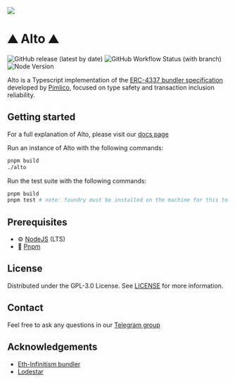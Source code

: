 ![](https://imgur.com/STYtirQ)

# ⛰️ Alto ⛰️ 

![GitHub release (latest by date)](https://img.shields.io/github/v/release/pimlicolabs/alto)
![GitHub Workflow Status (with branch)](https://img.shields.io/github/actions/workflow/status/pimlicolabs/alto/tests.yml?branch=main)
![Node Version](https://img.shields.io/badge/node-18.x-green)

Alto is a Typescript implementation of the [ERC-4337 bundler specification](https://eips.ethereum.org/EIPS/eip-4337) developed by [Pimlico](https://pimlico.io), focused on type safety and transaction inclusion reliability.

## Getting started

For a full explanation of Alto, please visit our [docs page](https://docs.pimlico.io/reference/bundler)

Run an instance of Alto with the following commands:
```bash
pnpm build
./alto
```

Run the test suite with the following commands:
```bash
pnpm build
pnpm test # note: foundry must be installed on the machine for this to work
```

## Prerequisites

- :gear: [NodeJS](https://nodejs.org/) (LTS)
- :toolbox: [Pnpm](https://pnpm.io/)

## License

Distributed under the GPL-3.0 License. See [LICENSE](./LICENSE) for more information.

## Contact

Feel free to ask any questions in our [Telegram group](https://t.me/pimlicoHQ)

## Acknowledgements

- [Eth-Infinitism bundler](https://github.com/eth-infinitism/bundler)
- [Lodestar](https://github.com/ChainSafe/lodestar)
